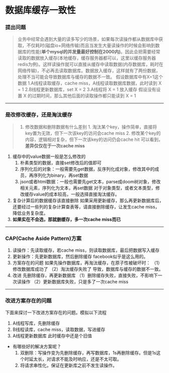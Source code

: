 # 数据库缓存一致性
### 提出问题
> 业务中经常会遇到大量的读多写少的场景，如果每次读操作都从数据库中获取，不仅耗时(磁盘io+网络传输)而且当发生大量读操作的时候会影响到数据库的性能(**单个mysql的并发量最好控制在2000内)**。因此会把需要经常读取的数据放入缓存(本地缓存，缓存服务器都可以，这里以缓存服务器redis为例)。这样读操作就可以直接从缓存中读取数据(内存数据库，耗时在网络传输)，不必再去读取数据库。数据放入缓存，这样就有了两份数据，处理不当可能会导致数据库与缓存的数据不一致。
假设数据库中有X=1这个数据
1.A线程读取缓存，cache miss，A线程读取数据库数据，此时读到 X = 1
2.B线程更新数据库，set X = 2
3.A线程将 X = 1 放入缓存
假设没有设置 X 的过期时间，那么其他后面的读取操作都只能读到 X = 1

------------
### 是改修改缓存，还是淘汰缓存
> 1. 修改数据和删除数据有什么差别
	1. 淘汰某个key，操作简单，直接将key置为无效，但下一次该key的访问会cache miss
	2. 修改某个key的内容，逻辑相对复杂，但下一次该key的访问仍会cache hit
可以看到，**差异仅仅在于一次cache miss**
1. 缓存中的value数据一般是怎么修改的
	1. 朴素类型的数据，直接set修改后的值即可
	2. 序列化后的对象：一般需要先get数据，反序列化成对象，修改其中的成员，再序列化为binary，再set数据
	3. json或者html数据：一般也需要先get文本，parse成doom树对象，修改相关元素，序列化为文本，再set数据
对于对象类型，或者文本类型，修改缓存value的成本较高，一般选择直接淘汰缓存。
1. 复杂计算后的数据缓存该直接删除
	如果采用更新缓存，那么再更新数据库后，还要经过一些列的复杂计算查表等，请直接删除缓存，让发生cache miss，降低业务复杂度。
1. **如果实在不会选，那就删缓存，多一次cache miss而已**

------------

### CAP(Cache Aside Pattern)方案
1. 读操作：先读取缓存，若cache miss，则读取数据库，最后把数据写入缓存
1. 更新操作：先更新数据库，然后删除缓存
facebook似乎是这么用的。
1. 方案存在的问题
	如果先操作数据库，再淘汰缓存，在原子性被破坏时：
	（1）修改数据库成功了
	（2）淘汰缓存失败了
	导致，数据库与缓存的数据不一致。
1. 改进
	先删除缓存，再更新数据库
	（1）删除缓存失败，直接失败，不影响下一次读操作
	（2）更新数据库失败，只是多了一次cache miss

------------

### 改进方案存在的问题
下面来探讨一下改进方案存在的问题。模拟以下流程
1. A线程写库，先删除缓存
1. B线程读库，cache miss，读取数据，写进缓存
1. A线程更新数据库
此时缓存中还是个旧值
- 有哪些好的解决方案呢？
	1. 双删除：写操作变为先删除缓存，再写数据库，1s再删除缓存。但是1s这个时延太长，对请求不能及时响应，还是不太可取。
	1. 将请求串性化，保证在更新库之前不发生读操作。


